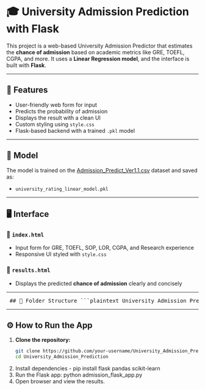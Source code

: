 # 🎓 University Admission Prediction with Flask

This project is a web-based University Admission Predictor that estimates the **chance of admission** based on academic metrics like GRE, TOEFL, CGPA, and more. It uses a **Linear Regression model**, and the interface is built with **Flask**.

---

## 🚀 Features

- User-friendly web form for input
- Predicts the probability of admission
- Displays the result with a clean UI
- Custom styling using `style.css`
- Flask-based backend with a trained `.pkl` model

---

## 🧠 Model

The model is trained on the [Admission_Predict_Ver1.1.csv](Admission_Predict_Ver1.1.csv) dataset and saved as:
- `university_rating_linear_model.pkl`

---

## 🖥️ Interface

### 🔹 `index.html`
- Input form for GRE, TOEFL, SOP, LOR, CGPA, and Research experience
- Responsive UI styled with `style.css`

### 🔹 `results.html`
- Displays the predicted **chance of admission** clearly and concisely

---

<pre> ## 📁 Folder Structure ```plaintext University_Admission_Prediction/ │ ├── admission_flask_app.py # Flask backend ├── university_rating_linear_model.pkl # Trained model ├── Admission_Predict_Ver1.1.csv # Dataset ├── README.md # Project documentation │ ├── templates/ # HTML templates │ ├── index.html # Input form UI │ └── result.html # Output UI │ └── static/ # Static assets └── style.css # Styling for HTML pages ``` </pre>

---

## ⚙️ How to Run the App

1. **Clone the repository:**
   ```bash
   git clone https://github.com/your-username/University_Admission_Prediction.git
   cd University_Admission_Prediction
2. Install dependencies - pip install flask pandas scikit-learn
3. Run the Flask app: python admission_flask_app.py
4. Open browser and view the results.
